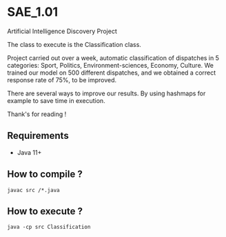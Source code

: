 # SAE_1.01
Artificial Intelligence Discovery Project

The class to execute is the Classification class.

Project carried out over a week, automatic classification of dispatches in 5 categories: Sport, Politics, Environment-sciences, Economy, Culture.
We trained our model on 500 different dispatches, and we obtained a correct response rate of 75%, to be improved.

There are several ways to improve our results. By using hashmaps for example to save time in execution.

Thank's for reading !

## Requirements

- Java 11+

## How to compile ?

`javac src /*.java`

## How to execute ?

`java -cp src Classification`
